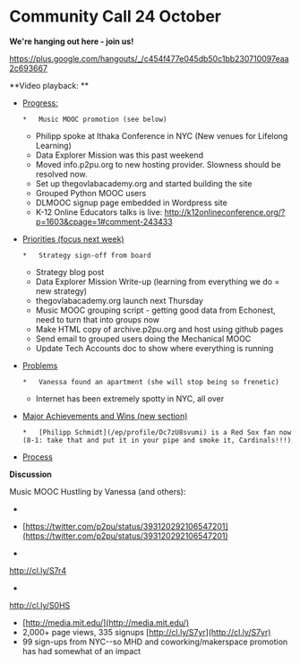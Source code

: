 # Community Call 24 October

**We're hanging out here  - join us!**

[](https://plus.google.com/hangouts/_/c454f477e045db50c1bb230710097eaa2c693667)https://plus.google.com/hangouts/_/c454f477e045db50c1bb230710097eaa2c693667

**Video playback: **

*   <u>Progress:</u>

        *   Music MOOC promotion (see below)
    *   Philipp spoke at Ithaka Conference in NYC (New venues for Lifelong Learning)
    *   Data Explorer Mission was this past weekend
    *   Moved info.p2pu.org to new hosting provider. Slowness should be resolved now.
    *   Set up thegovlabacademy.org and started building the site
    *   Grouped Python MOOC users
    *   DLMOOC signup page embedded in Wordpress site
    *   K-12 Online Educators talks is live: [](http://k12onlineconference.org/?p=1603&cpage=1#comment-243433)http://k12onlineconference.org/?p=1603&cpage=1#comment-243433

*   <u>Priorities (focus next week)</u>

        *   Strategy sign-off from board
    *   Strategy blog post
    *   Data Explorer Mission Write-up (learning from everything we do = new strategy)
    *   thegovlabacademy.org launch next Thursday
    *   Music MOOC grouping script - getting good data from Echonest, need to turn that into groups now
    *   Make HTML copy of archive.p2pu.org and host using github pages
    *   Send email to grouped users doing the Mechanical MOOC
    *   Update Tech Accounts doc to show where everything is running

*   <u>Problems</u>

        *   Vanessa found an apartment (she will stop being so frenetic)
    *   Internet has been extremely spotty in NYC, all over

*   <u>Major Achievements and Wins (new section)</u>

        *   [Philipp Schmidt](/ep/profile/Dc7zU8svumi) is a Red Sox fan now (8-1: take that and put it in your pipe and smoke it, Cardinals!!!)

*   <u>Process</u>

**Discussion**

Music MOOC Hustling by Vanessa (and others):

*

*   [](https://twitter.com/p2pu/status/393120292106547201)[https://twitter.com/p2pu/status/393120292106547201](https://twitter.com/p2pu/status/393120292106547201)

*

[](http://cl.ly/S7r4)http://cl.ly/S7r4

*

[](http://cl.ly/S0HS)http://cl.ly/S0HS

*   [](http://media.mit.edu/)[http://media.mit.edu/](http://media.mit.edu/)
*   2,000+ page views, 335 signups [](http://cl.ly/S7yr)[http://cl.ly/S7yr](http://cl.ly/S7yr)
*   99 sign-ups from NYC--so MHD and coworking/makerspace promotion has had somewhat of an impact